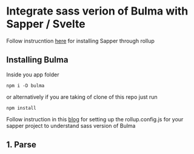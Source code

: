 # Integrate sass verion of Bulma with Sapper / Svelte

Follow instrucntion  [here](https://sapper.svelte.dev/docs) for installing Sapper through rollup


## Installing Bulma 
Inside you app folder
 ```
npm i -D bulma
 ```
or alternatively if you are taking of clone of this repo
just run 
 ```
 npm install
 ```
Follow instruction in this [blog](https://medium.com/@sean_27490/svelte-sapper-with-sass-271fff662da9) for setting up the rollup.config.js for your sapper project to understand sass version of Bulma

##  1. Parse <style lang="scss"> tags

### Install few node packages

 ```
 npm i -D svelte-preprocess autoprefixer node-sass
 ```

### Modify rollup.config.js by importing

 ```
import sveltePreprocess from 'svelte-preprocess';
 ```

### Setup preprocess function
 ```
const preprocess = sveltePreprocess({

  scss: {
    includePaths: ['src'],
  },
  postcss: {
    plugins: [require('autoprefixer')],
  },
});
```
### Call preprocess function
 ```
export default {
  client: {
    plugins: [
      svelte({
        // ...
        preprocess, // <-- ADD THIS LINE
      }),
  },
  server: {
    plugins: [
      svelte({
       // ...
        preprocess, // <-- HERE TOO
      }),
    ],
  },
};
```

Now if you add lang=scss to style tag it will parse perfectly

Next you can add your global.scss and mystlyles.css as shown in the code folder style


## 2. Fix VSCode Sytax

To fix VS Code to stop highlighting all the “errors” in your style tags,  create a svelte.config.js at top level of project with:

 ```
const sveltePreprocess = require('svelte-preprocess');
module.exports = {
  preprocess: sveltePreprocess({
    scss: {
      includePaths: ['src'],
    },
    postcss: {
      plugins: [require('autoprefixer')],
    },
  }),
};git
 ```


##License
###MIT